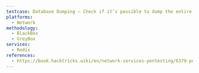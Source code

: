 ```yaml
---
testcase: Database Dumping – Check if it’s possible to dump the entire Redis content using scripts (e.g., redis-dump, redis-utils) or enumerating all keys and values
platforms: 
  - Network
methodology: 
  - BlackBox
  - GreyBox
services:
  - Redis
references:
  - https://book.hacktricks.wiki/en/network-services-pentesting/6379-pentesting-redis.html
---
```

